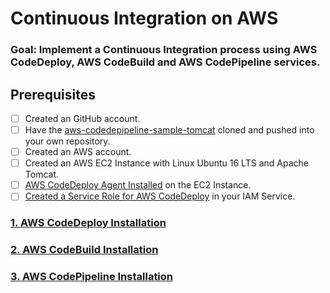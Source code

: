 # Continuous Integration on AWS

### Goal: Implement a Continuous Integration process using AWS CodeDeploy, AWS CodeBuild and AWS CodePipeline services.

## Prerequisites
- [ ] Created an GitHub account.
- [ ] Have the [aws-codedepipeline-sample-tomcat](https://github.com/yperea/aws-codedepipeline-sample-tomcat) cloned and pushed into your own repository.
- [ ] Created an AWS account.
- [ ] Created an AWS EC2 Instance with Linux Ubuntu 16 LTS and Apache Tomcat.
- [ ] [AWS CodeDeploy Agent Installed](https://docs.aws.amazon.com/codedeploy/latest/userguide/codedeploy-agent-operations-install-ubuntu.html) on the EC2 Instance.
- [ ] [Created a Service Role for AWS CodeDeploy](https://docs.aws.amazon.com/codedeploy/latest/userguide/getting-started-create-service-role.html#getting-started-create-service-role-console) in your IAM Service.

### [1. AWS CodeDeploy Installation](aws/CodeDeploySetup.md)
### [2. AWS CodeBuild Installation](aws/CodeBuildSetup.md)
### [3. AWS CodePipeline Installation](aws/CodePipelineSetup.md)






